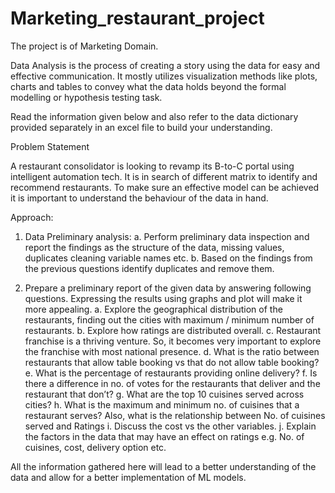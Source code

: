 # Marketing_restaurant_project
The project is of Marketing Domain.

Data Analysis is the process of creating a story using the data for easy and effective communication. It mostly utilizes visualization methods like plots, charts and tables to convey what the data holds beyond the formal modelling or hypothesis testing task.

Read the information given below and also refer to the data dictionary provided separately in an excel file to build your understanding.

Problem Statement

A restaurant consolidator is looking to revamp its B-to-C portal using intelligent automation tech. It is in search of different matrix to identify and recommend restaurants. To make sure an effective model can be achieved it is important to understand the behaviour of the data in hand.

Approach:
1.	Data Preliminary analysis:
a.	Perform preliminary data inspection and report the findings as the structure of the data, missing values, duplicates cleaning variable names etc.
b.	Based on the findings from the previous questions identify duplicates and remove them.

2.	Prepare a preliminary report of the given data by answering following questions. Expressing the results using graphs and plot will make it more appealing.
a.	Explore the geographical distribution of the restaurants, finding out the cities  with maximum / minimum number of restaurants.
b.	Explore how ratings are distributed overall.
c.	Restaurant franchise is a thriving venture. So, it becomes very important to explore the franchise with most national presence.
d.	What is the ratio between restaurants that allow table booking vs that do not allow table booking?  
e.	What is the percentage of restaurants providing online delivery?
f.	Is there a difference in no. of votes for the restaurants that deliver and the restaurant that don’t?
g.	What are the top 10 cuisines served across cities?
h.	What is the maximum and minimum no. of cuisines that a restaurant serves? Also, what is the relationship between No. of cuisines served and Ratings
i.	Discuss the cost vs the other variables.
j.	Explain the factors in the data that may have an effect on ratings e.g. No. of cuisines, cost, delivery option etc.


All the information gathered here will lead to a better understanding of the data and allow for a better implementation of ML models.
